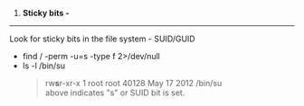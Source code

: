 1) **Sticky bits -**
------------------------
Look for sticky bits in the file system - SUID/GUID
   - find / -perm -u=s -type f 2>/dev/null
   - ls -l /bin/su
     > rw**s**r-xr-x 1 root root 40128 May 17  2012 /bin/su <br />
     > above indicates "s" or SUID bit is set.<br />

 
